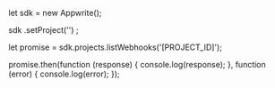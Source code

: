 let sdk = new Appwrite();

sdk
    .setProject('')
;

let promise = sdk.projects.listWebhooks('[PROJECT_ID]');

promise.then(function (response) {
    console.log(response);
}, function (error) {
    console.log(error);
});